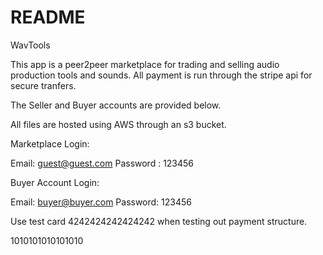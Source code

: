 # README

WavTools

This app is a peer2peer marketplace for trading and selling audio production tools and sounds.
All payment is run through the stripe api for secure tranfers.

The Seller and Buyer accounts are provided below.

All files are hosted using AWS through an s3 bucket.

Marketplace Login:

Email: guest@guest.com
Password : 123456

Buyer Account Login:

Email: buyer@buyer.com
Password: 123456

Use test card 4242424242424242 when testing out payment structure.

1010101010101010
